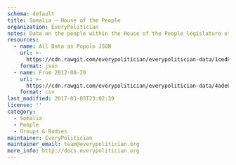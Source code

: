 ```yaml
---
schema: default
title: Somalia — House of the People
organization: EveryPolitician
notes: Data on the people within the House of the People legislature of Somalia.
resources:
  - name: All Data as Popolo JSON
    url: >-
      https://cdn.rawgit.com/everypolitician/everypolitician-data/1ced86333cfdccb7e84005f68bd1c97b71a97f82/data/Somalia/Lower/ep-popolo-v1.0.json
    format: json
  - name: From 2012-08-20
    url: >-
      https://cdn.rawgit.com/everypolitician/everypolitician-data/4ade6ab23f527387f08b1d47a0aa53ac14c6c699/data/Somalia/Lower/term-2012.csv
    format: csv
last_modified: 2017-03-03T23:02:39
license: ''
category:
  - Somalia
  - People
  - Groups & Bodies
maintainer: EveryPolitician
maintainer_email: team@everypolitician.org
more_info: http://docs.everypolitician.org
---
```

